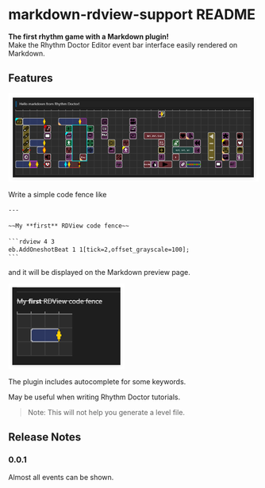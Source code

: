 # markdown-rdview-support README

**The first rhythm game with a Markdown plugin!**  
Make the Rhythm Doctor Editor event bar interface easily rendered on Markdown.

## Features

![RDView][rdview]

Write a simple code fence like

    ---

    ~~My **first** RDView code fence~~

    ```rdview 4 3
    eb.AddOneshotBeat 1 1[tick=2,offset_grayscale=100];
    ```

and it will be displayed on the Markdown preview page.  

![RDViewTest][tutorial1]

The plugin includes autocomplete for some keywords.

May be useful when writing Rhythm Doctor tutorials.

> Note: This will not help you generate a level file.

## Release Notes

### 0.0.1

Almost all events can be shown.

[rdview]: rdviewtheme.png
[tutorial1]: tutorial01.png